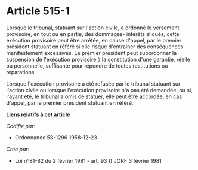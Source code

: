 # Article 515-1

Lorsque le tribunal, statuant sur l'action civile, a ordonné le versement provisoire, en tout ou en partie, des dommages-
intérêts alloués, cette exécution provisoire peut être arrêtée, en cause d'appel, par le premier président statuant en référé
si elle risque d'entraîner des conséquences manifestement excessives. Le premier président peut subordonner la suspension de
l'exécution provisoire à la constitution d'une garantie, réelle ou personnelle, suffisante pour répondre de toutes
restitutions ou réparations.

Lorsque l'exécution provisoire a été refusée par le tribunal statuant sur l'action civile ou lorsque l'exécution provisoire
n'a pas été demandée, ou si, l'ayant été, le tribunal a omis de statuer, elle peut être accordée, en cas d'appel, par le
premier président statuant en référé.

**Liens relatifs à cet article**

_Codifié par_:

  - Ordonnance 58-1296 1958-12-23

_Créé par_:

  - Loi n°81-82 du 2 février 1981 - art. 93 () JORF 3 février 1981
